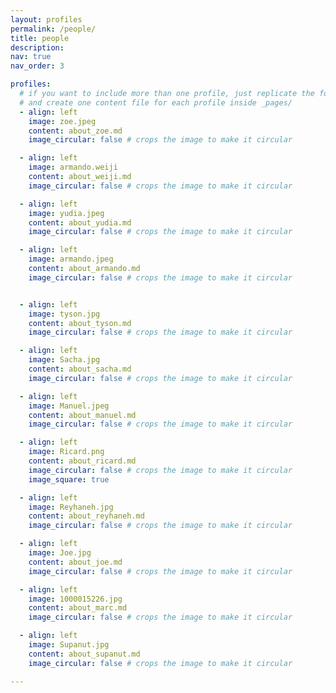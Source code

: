 ```yaml
---
layout: profiles
permalink: /people/
title: people
description:  
nav: true
nav_order: 3

profiles:
  # if you want to include more than one profile, just replicate the following block
  # and create one content file for each profile inside _pages/
  - align: left
    image: zoe.jpeg
    content: about_zoe.md
    image_circular: false # crops the image to make it circular

  - align: left
    image: armando.weiji
    content: about_weiji.md
    image_circular: false # crops the image to make it circular

  - align: left
    image: yudia.jpeg
    content: about_yudia.md
    image_circular: false # crops the image to make it circular

  - align: left
    image: armando.jpeg
    content: about_armando.md
    image_circular: false # crops the image to make it circular


  - align: left
    image: tyson.jpg
    content: about_tyson.md
    image_circular: false # crops the image to make it circular

  - align: left
    image: Sacha.jpg
    content: about_sacha.md
    image_circular: false # crops the image to make it circular

  - align: left
    image: Manuel.jpeg
    content: about_manuel.md
    image_circular: false # crops the image to make it circular

  - align: left
    image: Ricard.png
    content: about_ricard.md
    image_circular: false # crops the image to make it circular
    image_square: true

  - align: left
    image: Reyhaneh.jpg
    content: about_reyhaneh.md
    image_circular: false # crops the image to make it circular

  - align: left
    image: Joe.jpg
    content: about_joe.md
    image_circular: false # crops the image to make it circular

  - align: left
    image: 1000015226.jpg
    content: about_marc.md
    image_circular: false # crops the image to make it circular

  - align: left
    image: Supanut.jpg
    content: about_supanut.md
    image_circular: false # crops the image to make it circular

---
```


